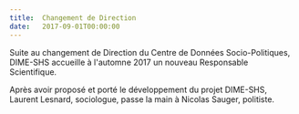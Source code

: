 ```yaml
---
title:  Changement de Direction
date:   2017-09-01T00:00:00
---
```


Suite au changement de Direction du Centre de Données Socio-Politiques, DIME-SHS accueille à l'automne 2017 un nouveau Responsable Scientifique.

Après avoir proposé et porté le développement du projet DIME-SHS, Laurent Lesnard, sociologue, passe la main à Nicolas Sauger, politiste.
